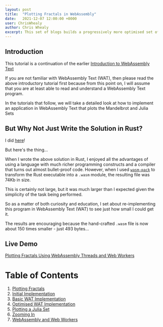 ```yaml
---
layout: post
title:  "Plotting Fractals in WebAssembly"
date:   2021-12-07 12:00:00 +0000
user: ChrisWhealy
author: Chris Whealy
excerpt: This set of blogs builds a progressively more optimised set of WebAssembly Text programs that plot the Mandelbrot and Julia Sets.
---
```


## Introduction

This tutorial is a continuation of the earlier [Introduction to WebAssembly Text](/2021/11/24/introduction-to-web-assembly-text.html)

If you are not familiar with WebAssembly Text (WAT), then please read the above introductory tutorial first because from this point on, I will assume that you are at least able to read and understand a WebAssembly Text program.

In the tutorials that follow, we will take a detailed look at how to implement an application in WebAssembly Text that plots the Mandelbrot and Julia Sets

## But Why Not Just Write the Solution in Rust?

I did [here](https://github.com/ChrisWhealy/fractal_explorer)!

But here's the thing...

When I wrote the above solution in Rust, I enjoyed all the advantages of using a language with much richer programming constructs and a compiler that turns out almost bullet-proof code.  However, when I used [`wasm-pack`](https://rustwasm.github.io/wasm-pack/installer/) to transform the Rust executable into a `.wasm` module, the resulting file was 74Kb in size.

This is certainly not large, but it was much larger than I expected given the simplicity of the task being performed.

So as a matter of both curiosity and education, I set about re-implementing this program in WebAssembly Text (WAT) to see just how small I could get it.

The results are encouraging because the hand-crafted `.wasm` file is now about 150 times smaller - just 493 bytes...

## Live Demo

[Plotting Fractals Using WebAssembly Threads and Web Workers](https://raw-wasm.pages.dev/)

# Table of Contents
1. [Plotting Fractals](/ChrisWhealy/FractalWASM/01%20Plotting%20Fractals/)
1. [Initial Implementation](/ChrisWhealy/FractalWASM//02%20Initial%20Implementation/)
1. [Basic WAT Implementation](/ChrisWhealy/FractalWASM//03%20WAT%20Basic%20Implementation/)
1. [Optimised WAT Implementation](/ChrisWhealy/FractalWASM//04%20WAT%20Optimised%20Implementation/)
1. [Plotting a Julia Set](/ChrisWhealy/FractalWASM//05%20MB%20Julia%20Set/)
1. [Zooming In](/ChrisWhealy/FractalWASM//06%20Zoom%20Image/)
1. [WebAssembly and Web Workers](/ChrisWhealy/FractalWASM//07%20Web%20Workers/)

[^1]: Please note: there is no space between the words "Web" and "Assembly"
